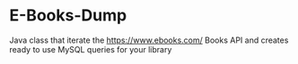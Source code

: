 # E-Books-Dump 

Java class that iterate the https://www.ebooks.com/ Books API and creates ready to use MySQL queries for your library


